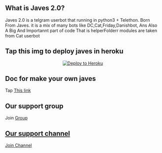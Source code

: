 
## What is Javes 2.0?
Javes 2.0 is a telgram userbot that running in python3 + Telethon.
Born From Javes.
it is a mix of many bots like DC,Cat,Friday,Danishbot,
Ans Also A Big And Importannt part of code That is helperFolderr modules are taken from Cat userbot
## Tap this img to deploy javes in heroku
<p align="center"><a href="https://heroku.com/deploy?template=https://github.com/Javes786/javes-2.0/blob/main"> <img src="https://www2.assets.heroku.com/assets/elements/elements-buttons-2-4867044559069b937ba0fd078f5604f310a49928bd1b59fb3d2f0ff96e0d97c8.svg" alt="Deploy to Heroku" /></a></p>



## Doc for make your own javes
Tap <a href="https://telegra.ph/HOW-MAKE-JAVESTELEGRAM-USER-BOT-07-05">This link</a> 



## Our support group
Join <a href="https://t.me/javes_support">Group


## Our support channel 
Join <a href="http://t.me/javes2support">Channel




